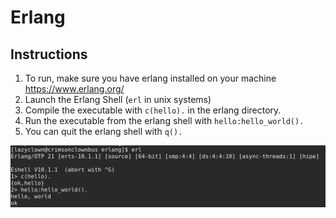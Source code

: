 # Erlang

## Instructions
1. To run, make sure you have erlang installed on your machine https://www.erlang.org/
2. Launch the Erlang Shell (```erl``` in unix systems)
2. Compile the executable with ```c(hello).``` in the erlang directory.
3. Run the executable from the erlang shell with ```hello:hello_world().```
5. You can quit the erlang shell with ```q().```

![screenshot](./screenshot.png?raw=true)

